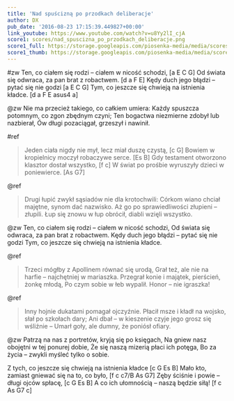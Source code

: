 ```yaml
---
title: 'Nad spuścizną po przodkach deliberacje'
author: DX
pub_date: '2016-08-23 17:15:39.449827+00:00'
link_youtube: https://www.youtube.com/watch?v=u8Yy2lI_cjA
score1: scores/nad_spuscizna_po_przodkach_deliberacje.png
score1_full: https://storage.googleapis.com/piosenka-media/media/scores/nad_spuscizna_po_przodkach_deliberacje.png
score1_thumb: https://storage.googleapis.com/piosenka-media/media/scores/nad_spuscizna_po_przodkach_deliberacje.png.180x0_q85_upscale.png
---
```


#zw
Ten, co ciałem się rodzi – ciałem w nicość schodzi, [a E C G]
Od świata się odwraca, za pan brat z robactwem. [d a F E]
Kędy duch jego błądzi – pytać się nie godzi [a E C G]
Tym, co jeszcze się chwieją na istnienia kładce. [d a F E asus4 a]

@zw
Nie ma przecież takiego, co całkiem umiera:
Każdy spuszcza potomnym, co zgon zbędnym czyni;
Ten bogactwa niezmierne zdobył lub nazbierał,
Ów długi pozaciągał, grzeszył i nawinił.

#ref
>Jeden ciała nigdy nie mył, lecz miał duszę czystą, [c G]
>Bowiem w kropielnicy moczył robaczywe serce. [Es B]
>Gdy testament otworzono klasztor dostał wszystko, [f c]
>W świat po prośbie wyruszyły dzieci w poniewierce. [As G7]

@ref
>Drugi łupić zwykł sąsiadów nie dla krotochwili:
>Córkom wiano chciał majętne, synom dać nazwisko.
>Aż go po sprawiedliwości złupieni – złupili.
>Łup się znowu w łup obrócił, diabli wzięli wszystko.

@zw
Ten, co ciałem się rodzi – ciałem w nicość schodzi,
Od świata się odwraca, za pan brat z robactwem.
Kędy duch jego błądzi – pytać się nie godzi
Tym, co jeszcze się chwieją na istnienia kładce.

@ref
>Trzeci mógłby z Apollinem równać się urodą,
>Grał też, ale nie na harfie – najchętniej w mariaszka.
>Przegrał konie i majątek, pierścień, żonkę młodą,
>Po czym sobie w łeb wypalił. Honor – nie igraszka!

@ref
>Inny hojnie dukatami pomagał ojczyźnie.
>Płacił msze i kładł na wojsko, słał po szkołach dary;
>Ani dbał – w kieszenie czyje jego grosz się wśliźnie –
>Umarł goły, ale dumny, że poniósł ofiary.

@zw
Patrzą na nas z portretów, kryją się po księgach,
Na gniew nasz obojętni w tej ponurej dobie,
Że się naszą mizerią płaci ich potęga,
Bo za życia – zwykli myśleć tylko o sobie.

Z tych, co jeszcze się chwieją na istnienia kładce [c G Es B]
Mało kto, zamiast gniewać się na to, co było, [f c c7/B As G7]
Zęby ściśnie i powie – długi ojców spłacę, [c G Es B]
A co ich ułomnością – naszą będzie siłą! [f c As G7 c]